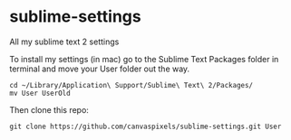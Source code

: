 sublime-settings
================

All my sublime text 2 settings

To install my settings (in mac) go to the Sublime Text Packages folder in terminal and move your User folder out the way.

    cd ~/Library/Application\ Support/Sublime\ Text\ 2/Packages/
    mv User UserOld

Then clone this repo:

    git clone https://github.com/canvaspixels/sublime-settings.git User
